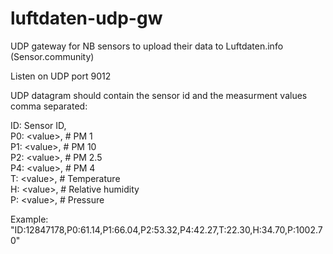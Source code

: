 # luftdaten-udp-gw
UDP gateway for NB sensors to upload their data to Luftdaten.info (Sensor.community)


Listen on UDP port 9012

UDP datagram should contain the sensor id and the measurment values comma separated:

ID: Sensor ID, <br>
P0: \<value\>,  # PM 1 <br>
P1: \<value\>,  # PM 10 <br>
P2: \<value\>,  # PM 2.5 <br>
P4: \<value\>,  # PM 4 <br>
T: \<value\>,   # Temperature <br>
H: \<value\>,   # Relative humidity <br>
P: \<value\>,   # Pressure <br>

Example:
"ID:12847178,P0:61.14,P1:66.04,P2:53.32,P4:42.27,T:22.30,H:34.70,P:1002.70"

